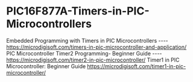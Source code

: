 # PIC16F877A-Timers-in-PIC-Microcontrollers
Embedded Programming with Timers in PIC Microcontrollers ----https://microdigisoft.com/timers-in-pic-microcontroller-and-application/
PIC Microcontroller Timer2 Programming- Beginner Guide ----https://microdigisoft.com/timer2-in-pic-microcontroller/
Timer1 in PIC Microcontroller: Beginner Guide https://microdigisoft.com/timer1-in-pic-microcontroller/

